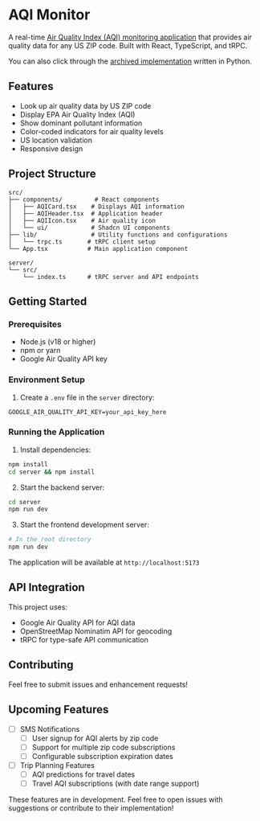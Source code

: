 # AQI Monitor

A real-time [Air Quality Index (AQI) monitoring application](https://aqi-monitor.vercel.app/) that provides air quality data for any US ZIP code. Built with React, TypeScript, and tRPC.

You can also click through the [archived implementation](https://github.com/shadcn/aqi-monitor/tree/impl_archive) written in Python.

## Features

- Look up air quality data by US ZIP code
- Display EPA Air Quality Index (AQI)
- Show dominant pollutant information
- Color-coded indicators for air quality levels
- US location validation
- Responsive design

## Project Structure

```
src/
├── components/         # React components
│   ├── AQICard.tsx    # Displays AQI information
│   ├── AQIHeader.tsx  # Application header
│   ├── AQIIcon.tsx    # Air quality icon
│   └── ui/            # Shadcn UI components
├── lib/               # Utility functions and configurations
│   └── trpc.ts       # tRPC client setup
└── App.tsx           # Main application component

server/
└── src/
    └── index.ts      # tRPC server and API endpoints
```

## Getting Started

### Prerequisites

- Node.js (v18 or higher)
- npm or yarn
- Google Air Quality API key

### Environment Setup

1. Create a `.env` file in the `server` directory:

```env
GOOGLE_AIR_QUALITY_API_KEY=your_api_key_here
```

### Running the Application

1. Install dependencies:

```bash
npm install
cd server && npm install
```

2. Start the backend server:

```bash
cd server
npm run dev
```

3. Start the frontend development server:

```bash
# In the root directory
npm run dev
```

The application will be available at `http://localhost:5173`

## API Integration

This project uses:

- Google Air Quality API for AQI data
- OpenStreetMap Nominatim API for geocoding
- tRPC for type-safe API communication

## Contributing

Feel free to submit issues and enhancement requests!

## Upcoming Features

- [ ] SMS Notifications
  - [ ] User signup for AQI alerts by zip code
  - [ ] Support for multiple zip code subscriptions
  - [ ] Configurable subscription expiration dates
- [ ] Trip Planning Features
  - [ ] AQI predictions for travel dates
  - [ ] Travel AQI subscriptions (with date range support)

These features are in development. Feel free to open issues with suggestions or contribute to their implementation!
